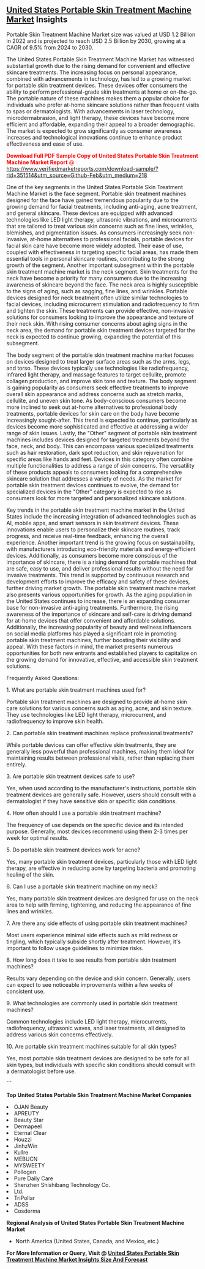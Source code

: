 <h2><a href="https://www.verifiedmarketreports.com/download-sample/?rid=351514&amp;utm_source=Github-Feb&amp;utm_medium=218" target="_blank">United States Portable Skin Treatment Machine Market</a> Insights</h2><p>Portable Skin Treatment Machine Market size was valued at USD 1.2 Billion in 2022 and is projected to reach USD 2.5 Billion by 2030, growing at a CAGR of 9.5% from 2024 to 2030.</p><p> <p>The United States Portable Skin Treatment Machine Market has witnessed substantial growth due to the rising demand for convenient and effective skincare treatments. The increasing focus on personal appearance, combined with advancements in technology, has led to a growing market for portable skin treatment devices. These devices offer consumers the ability to perform professional-grade skin treatments at home or on-the-go. The portable nature of these machines makes them a popular choice for individuals who prefer at-home skincare solutions rather than frequent visits to spas or dermatologists. With advancements in laser technology, microdermabrasion, and light therapy, these devices have become more efficient and affordable, expanding their appeal to a broader demographic. The market is expected to grow significantly as consumer awareness increases and technological innovations continue to enhance product effectiveness and ease of use. <p><span class=""><span style="color: #ff0000;"><strong>Download Full PDF Sample Copy of United States Portable Skin Treatment Machine Market Report</strong> @ </span><a href="https://www.verifiedmarketreports.com/download-sample/?rid=351514&amp;utm_source=Github-Feb&amp;utm_medium=218" target="_blank">https://www.verifiedmarketreports.com/download-sample/?rid=351514&amp;utm_source=Github-Feb&amp;utm_medium=218</a></span></p></p> <p>One of the key segments in the United States Portable Skin Treatment Machine Market is the face segment. Portable skin treatment machines designed for the face have gained tremendous popularity due to the growing demand for facial treatments, including anti-aging, acne treatment, and general skincare. These devices are equipped with advanced technologies like LED light therapy, ultrasonic vibrations, and microcurrents that are tailored to treat various skin concerns such as fine lines, wrinkles, blemishes, and pigmentation issues. As consumers increasingly seek non-invasive, at-home alternatives to professional facials, portable devices for facial skin care have become more widely adopted. Their ease of use, coupled with effectiveness in targeting specific facial areas, has made them essential tools in personal skincare routines, contributing to the strong growth of the segment. Another important subsegment within the portable skin treatment machine market is the neck segment. Skin treatments for the neck have become a priority for many consumers due to the increasing awareness of skincare beyond the face. The neck area is highly susceptible to the signs of aging, such as sagging, fine lines, and wrinkles. Portable devices designed for neck treatment often utilize similar technologies to facial devices, including microcurrent stimulation and radiofrequency to firm and tighten the skin. These treatments can provide effective, non-invasive solutions for consumers looking to improve the appearance and texture of their neck skin. With rising consumer concerns about aging signs in the neck area, the demand for portable skin treatment devices targeted for the neck is expected to continue growing, expanding the potential of this subsegment. <p>The body segment of the portable skin treatment machine market focuses on devices designed to treat larger surface areas such as the arms, legs, and torso. These devices typically use technologies like radiofrequency, infrared light therapy, and massage features to target cellulite, promote collagen production, and improve skin tone and texture. The body segment is gaining popularity as consumers seek effective treatments to improve overall skin appearance and address concerns such as stretch marks, cellulite, and uneven skin tone. As body-conscious consumers become more inclined to seek out at-home alternatives to professional body treatments, portable devices for skin care on the body have become increasingly sought-after. This trend is expected to continue, particularly as devices become more sophisticated and effective at addressing a wider range of skin issues. Lastly, the "Other" segment of portable skin treatment machines includes devices designed for targeted treatments beyond the face, neck, and body. This can encompass various specialized treatments such as hair restoration, dark spot reduction, and skin rejuvenation for specific areas like hands and feet. Devices in this category often combine multiple functionalities to address a range of skin concerns. The versatility of these products appeals to consumers looking for a comprehensive skincare solution that addresses a variety of needs. As the market for portable skin treatment devices continues to evolve, the demand for specialized devices in the "Other" category is expected to rise as consumers look for more targeted and personalized skincare solutions. <p>Key trends in the portable skin treatment machine market in the United States include the increasing integration of advanced technologies such as AI, mobile apps, and smart sensors in skin treatment devices. These innovations enable users to personalize their skincare routines, track progress, and receive real-time feedback, enhancing the overall experience. Another important trend is the growing focus on sustainability, with manufacturers introducing eco-friendly materials and energy-efficient devices. Additionally, as consumers become more conscious of the importance of skincare, there is a rising demand for portable machines that are safe, easy to use, and deliver professional results without the need for invasive treatments. This trend is supported by continuous research and development efforts to improve the efficacy and safety of these devices, further driving market growth. The portable skin treatment machine market also presents various opportunities for growth. As the aging population in the United States continues to increase, there is an expanding consumer base for non-invasive anti-aging treatments. Furthermore, the rising awareness of the importance of skincare and self-care is driving demand for at-home devices that offer convenient and affordable solutions. Additionally, the increasing popularity of beauty and wellness influencers on social media platforms has played a significant role in promoting portable skin treatment machines, further boosting their visibility and appeal. With these factors in mind, the market presents numerous opportunities for both new entrants and established players to capitalize on the growing demand for innovative, effective, and accessible skin treatment solutions. <p>Frequently Asked Questions:</p> <p>1. What are portable skin treatment machines used for?</p> <p>Portable skin treatment machines are designed to provide at-home skin care solutions for various concerns such as aging, acne, and skin texture. They use technologies like LED light therapy, microcurrent, and radiofrequency to improve skin health.</p> <p>2. Can portable skin treatment machines replace professional treatments?</p> <p>While portable devices can offer effective skin treatments, they are generally less powerful than professional machines, making them ideal for maintaining results between professional visits, rather than replacing them entirely.</p> <p>3. Are portable skin treatment devices safe to use?</p> <p>Yes, when used according to the manufacturer's instructions, portable skin treatment devices are generally safe. However, users should consult with a dermatologist if they have sensitive skin or specific skin conditions.</p> <p>4. How often should I use a portable skin treatment machine?</p> <p>The frequency of use depends on the specific device and its intended purpose. Generally, most devices recommend using them 2-3 times per week for optimal results.</p> <p>5. Do portable skin treatment devices work for acne?</p> <p>Yes, many portable skin treatment devices, particularly those with LED light therapy, are effective in reducing acne by targeting bacteria and promoting healing of the skin.</p> <p>6. Can I use a portable skin treatment machine on my neck?</p> <p>Yes, many portable skin treatment devices are designed for use on the neck area to help with firming, tightening, and reducing the appearance of fine lines and wrinkles.</p> <p>7. Are there any side effects of using portable skin treatment machines?</p> <p>Most users experience minimal side effects such as mild redness or tingling, which typically subside shortly after treatment. However, it's important to follow usage guidelines to minimize risks.</p> <p>8. How long does it take to see results from portable skin treatment machines?</p> <p>Results vary depending on the device and skin concern. Generally, users can expect to see noticeable improvements within a few weeks of consistent use.</p> <p>9. What technologies are commonly used in portable skin treatment machines?</p> <p>Common technologies include LED light therapy, microcurrents, radiofrequency, ultrasonic waves, and laser treatments, all designed to address various skin concerns effectively.</p> <p>10. Are portable skin treatment machines suitable for all skin types?</p> <p>Yes, most portable skin treatment devices are designed to be safe for all skin types, but individuals with specific skin conditions should consult with a dermatologist before use.</p> ```</p><p><strong>Top United States Portable Skin Treatment Machine Market Companies</strong></p><div data-test-id=""><p><li>OJAN Beauty</li><li> APREUTY</li><li> Beauty Star</li><li> Dermapeel</li><li> Eternal Clear</li><li> Houzzi</li><li> JinhzWin</li><li> Kullre</li><li> MEBUCN</li><li> MYSWEETY</li><li> Pollogen</li><li> Pure Daily Care</li><li> Shenzhen Shishibang Technology Co.</li><li> Ltd.</li><li> TriPollar</li><li> ADSS</li><li> Cosderma</li></p><div><strong>Regional Analysis of&nbsp;United States Portable Skin Treatment Machine Market</strong></div><ul><li dir="ltr"><p dir="ltr">North America&nbsp;(United States, Canada, and Mexico, etc.)</p></li></ul><p><strong>For More Information or Query, Visit @&nbsp;</strong><strong><a href="https://www.verifiedmarketreports.com/product/portable-skin-treatment-machine-market/?utm_source=Github-Feb&amp;utm_medium=218" target="_blank">United States Portable Skin Treatment Machine Market Insights Size And Forecast</a></strong></p></div>
